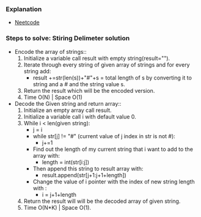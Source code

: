 ### Explanation
* [Neetcode](https://www.youtube.com/watch?v=B1k_sxOSgv8)


### Steps to solve: Stiring Delimeter solution
* Encode the array of strings::
  1. Initialize a variable call result with empty string(result="").
  2. Iterate through every string of given array of strings and for every string add:
     * result +=str(len(s))+"#"+s = total length of s by converting it to string and a # and the string value s.
  3. Return the result which will be the encoded version.
  4. Time O(N) | Space O(1)
* Decode the Given string and return array::
  1. Initialize an empty array call result.
  2. Initialize a variable call i with default value 0.
  3. While i < len(given string):
     * j = i
     * while str[j] != "#" (current value of j index in str is not #):
       * j+=1
     * Find out the length of my current string that i want to add to the array with:
       * length = int(str[i:j])
     * Then append this string to result array with:
       * result.append(str[j+1:j+1+length])
     * Change the value of i pointer with the index of new string length with :
       * i = j+1+length
   4. Return the result will will be the decoded array of given string.
   5. Time O(N*K) | Space O(1).              